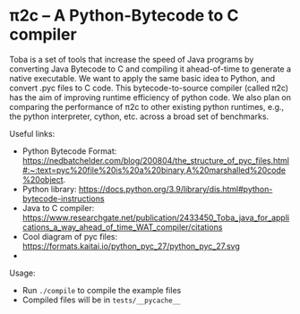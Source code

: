# π2c – A Python-Bytecode to C compiler

Toba is a set of tools that increase the speed of Java programs by converting Java Bytecode to C and compiling it ahead-of-time to generate a native executable. We want to apply the same basic idea to Python, and convert .pyc files to C code. This bytecode-to-source compiler (called π2c) has the aim of improving runtime efficiency of python code. We also plan on comparing the performance of π2c to other existing python runtimes, e.g., the python interpreter, cython, etc. across a broad set of benchmarks.

Useful links:
- Python Bytecode Format: https://nedbatchelder.com/blog/200804/the_structure_of_pyc_files.html#:~:text=pyc%20file%20is%20a%20binary,A%20marshalled%20code%20object.
- Python library: https://docs.python.org/3.9/library/dis.html#python-bytecode-instructions
- Java to C compiler: https://www.researchgate.net/publication/2433450_Toba_java_for_applications_a_way_ahead_of_time_WAT_compiler/citations
- Cool diagram of pyc files: https://formats.kaitai.io/python_pyc_27/python_pyc_27.svg
- 

Usage:
- Run `./compile` to compile the example files
- Compiled files will be in `tests/__pycache__`

